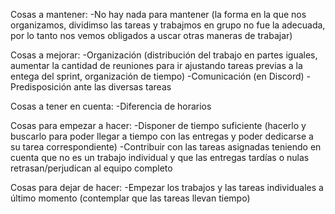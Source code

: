 Cosas a mantener:
    -No hay nada para mantener (la forma en la que nos organizamos, dividimso las tareas y trabajmos en grupo no fue la adecuada, por lo tanto nos vemos obligados a uscar otras maneras de trabajar)

Cosas a mejorar:
    -Organización (distribución del trabajo en partes iguales, aumentar la cantidad de reuniones para ir ajustando tareas previas a la entega del sprint, organización de tiempo)
    -Comunicación (en Discord)
    -Predisposición ante las diversas tareas

Cosas a tener en cuenta:
    -Diferencia de horarios

Cosas para empezar a hacer:
    -Disponer de tiempo suficiente (hacerlo y buscarlo para poder llegar a tiempo con las entregas y poder dedicarse a su tarea correspondiente)
    -Contribuir con las tareas asignadas teniendo en cuenta que no es un trabajo individual y que las entregas tardías o nulas retrasan/perjudican al equipo completo

Cosas para dejar de hacer:
    -Empezar los trabajos y las tareas individuales a último momento (contemplar que las tareas llevan tiempo)